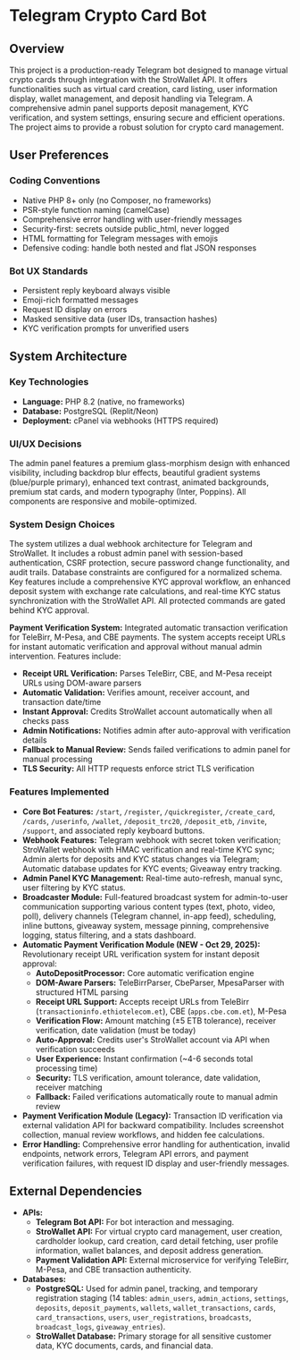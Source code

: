 # Telegram Crypto Card Bot

## Overview
This project is a production-ready Telegram bot designed to manage virtual crypto cards through integration with the StroWallet API. It offers functionalities such as virtual card creation, card listing, user information display, wallet management, and deposit handling via Telegram. A comprehensive admin panel supports deposit management, KYC verification, and system settings, ensuring secure and efficient operations. The project aims to provide a robust solution for crypto card management.

## User Preferences
### Coding Conventions
- Native PHP 8+ only (no Composer, no frameworks)
- PSR-style function naming (camelCase)
- Comprehensive error handling with user-friendly messages
- Security-first: secrets outside public_html, never logged
- HTML formatting for Telegram messages with emojis
- Defensive coding: handle both nested and flat JSON responses

### Bot UX Standards
- Persistent reply keyboard always visible
- Emoji-rich formatted messages
- Request ID display on errors
- Masked sensitive data (user IDs, transaction hashes)
- KYC verification prompts for unverified users

## System Architecture

### Key Technologies
- **Language:** PHP 8.2 (native, no frameworks)
- **Database:** PostgreSQL (Replit/Neon)
- **Deployment:** cPanel via webhooks (HTTPS required)

### UI/UX Decisions
The admin panel features a premium glass-morphism design with enhanced visibility, including backdrop blur effects, beautiful gradient systems (blue/purple primary), enhanced text contrast, animated backgrounds, premium stat cards, and modern typography (Inter, Poppins). All components are responsive and mobile-optimized.

### System Design Choices
The system utilizes a dual webhook architecture for Telegram and StroWallet. It includes a robust admin panel with session-based authentication, CSRF protection, secure password change functionality, and audit trails. Database constraints are configured for a normalized schema. Key features include a comprehensive KYC approval workflow, an enhanced deposit system with exchange rate calculations, and real-time KYC status synchronization with the StroWallet API. All protected commands are gated behind KYC approval.

**Payment Verification System:** Integrated automatic transaction verification for TeleBirr, M-Pesa, and CBE payments. The system accepts receipt URLs for instant automatic verification and approval without manual admin intervention. Features include:
- **Receipt URL Verification:** Parses TeleBirr, CBE, and M-Pesa receipt URLs using DOM-aware parsers
- **Automatic Validation:** Verifies amount, receiver account, and transaction date/time
- **Instant Approval:** Credits StroWallet account automatically when all checks pass
- **Admin Notifications:** Notifies admin after auto-approval with verification details
- **Fallback to Manual Review:** Sends failed verifications to admin panel for manual processing
- **TLS Security:** All HTTP requests enforce strict TLS verification

### Features Implemented
- **Core Bot Features:** `/start`, `/register`, `/quickregister`, `/create_card`, `/cards`, `/userinfo`, `/wallet`, `/deposit_trc20`, `/deposit_etb`, `/invite`, `/support`, and associated reply keyboard buttons.
- **Webhook Features:** Telegram webhook with secret token verification; StroWallet webhook with HMAC verification and real-time KYC sync; Admin alerts for deposits and KYC status changes via Telegram; Automatic database updates for KYC events; Giveaway entry tracking.
- **Admin Panel KYC Management:** Real-time auto-refresh, manual sync, user filtering by KYC status.
- **Broadcaster Module:** Full-featured broadcast system for admin-to-user communication supporting various content types (text, photo, video, poll), delivery channels (Telegram channel, in-app feed), scheduling, inline buttons, giveaway system, message pinning, comprehensive logging, status filtering, and a stats dashboard.
- **Automatic Payment Verification Module (NEW - Oct 29, 2025):** Revolutionary receipt URL verification system for instant deposit approval:
  - **AutoDepositProcessor:** Core automatic verification engine
  - **DOM-Aware Parsers:** TeleBirrParser, CbeParser, MpesaParser with structured HTML parsing
  - **Receipt URL Support:** Accepts receipt URLs from TeleBirr (`transactioninfo.ethiotelecom.et`), CBE (`apps.cbe.com.et`), M-Pesa
  - **Verification Flow:** Amount matching (±5 ETB tolerance), receiver verification, date validation (must be today)
  - **Auto-Approval:** Credits user's StroWallet account via API when verification succeeds
  - **User Experience:** Instant confirmation (~4-6 seconds total processing time)
  - **Security:** TLS verification, amount tolerance, date validation, receiver matching
  - **Fallback:** Failed verifications automatically route to manual admin review
- **Payment Verification Module (Legacy):** Transaction ID verification via external validation API for backward compatibility. Includes screenshot collection, manual review workflows, and hidden fee calculations.
- **Error Handling:** Comprehensive error handling for authentication, invalid endpoints, network errors, Telegram API errors, and payment verification failures, with request ID display and user-friendly messages.

## External Dependencies

- **APIs:**
    - **Telegram Bot API:** For bot interaction and messaging.
    - **StroWallet API:** For virtual crypto card management, user creation, cardholder lookup, card creation, card detail fetching, user profile information, wallet balances, and deposit address generation.
    - **Payment Validation API:** External microservice for verifying TeleBirr, M-Pesa, and CBE transaction authenticity.
- **Databases:**
    - **PostgreSQL:** Used for admin panel, tracking, and temporary registration staging (14 tables: `admin_users`, `admin_actions`, `settings`, `deposits`, `deposit_payments`, `wallets`, `wallet_transactions`, `cards`, `card_transactions`, `users`, `user_registrations`, `broadcasts`, `broadcast_logs`, `giveaway_entries`).
    - **StroWallet Database:** Primary storage for all sensitive customer data, KYC documents, cards, and financial data.